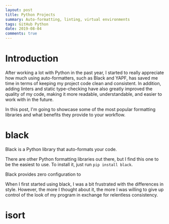 ```yaml
---
layout: post
title: Python Projects
summary: Auto-formatting, linting, virtual environments
tags: GitHub Python
date: 2019-08-04
comments: true
---
```


# Introduction

After working a lot with Python in the past year, I started to really appreciate how much using auto-formatters, such as Black and YAPF, has saved me time in terms of keeping my project code clean and consistent. In addition, adding linters and static type-checking have also greatly improved the quality of my code, making it more readable, understandable, and easier to work with in the future.

In this post, I'm going to showcase some of the most popular formatting libraries and what benefits they provide to your workflow.

# black

Black is a Python library that auto-formats your code.

There are other Python formatting libraries out there, but I find this one to be the easiest to use. To install it, just run `pip install black`.

Black provides zero configuration to

When I first started using black, I was a bit frustrated with the differences in style. However, the more I thought about it, the more I was willing to give up control of the look of my program in exchange for relentless consistency.

# isort
